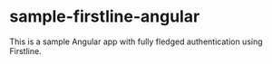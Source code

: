 # sample-firstline-angular
This is a sample Angular app with fully fledged authentication using Firstline.
